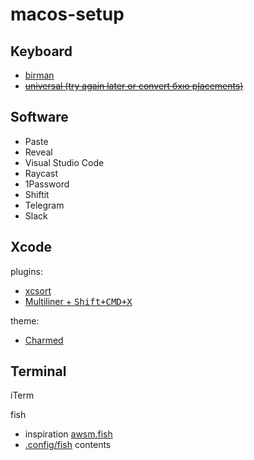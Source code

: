 # macos-setup

## Keyboard

- [birman](https://ilyabirman.ru/typography-layout/)
- ~~[universal (try again later or convert бхю placements)](https://github.com/tonsky/Universal-Layout)~~

## Software

- Paste
- Reveal
- Visual Studio Code
- Raycast
- 1Password
- Shiftit
- Telegram
- Slack

## Xcode

plugins:
- [xcsort](https://apps.apple.com/ru/app/xcsort/id1153337296?l=en&mt=12)
- [Multiliner + <kbd>Shift+CMD+X</kbd>](https://github.com/aheze/Multiliner)

theme: 
- [Charmed](https://github.com/CypherPoet/charmed-dark-xcode-theme)

## Terminal

iTerm

fish
- inspiration [awsm.fish](https://github.com/jorgebucaran/awsm.fish.git)
- [.config/fish](https://github.com/AgapovOne/macos-setup/tree/main/fish) contents
